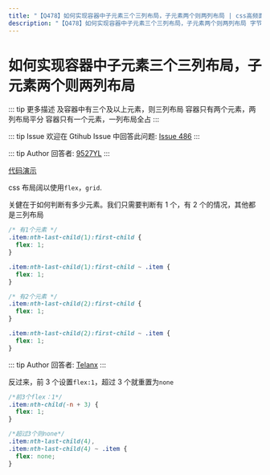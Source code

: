 ```yaml
---
title: "【Q478】如何实现容器中子元素三个三列布局，子元素两个则两列布局 | css高频面试题"
description: "【Q478】如何实现容器中子元素三个三列布局，子元素两个则两列布局 字节跳动面试题、阿里腾讯面试题、美团小米面试题。"
---
```


# 如何实现容器中子元素三个三列布局，子元素两个则两列布局

::: tip 更多描述
及容器中有三个及以上元素，则三列布局
容器只有两个元素，两列布局平分
容器只有一个元素，一列布局全占
:::

::: tip Issue
欢迎在 Gtihub Issue 中回答此问题: [Issue 486](https://github.com/shfshanyue/Daily-Question/issues/486)
:::

::: tip Author
回答者: [9527YL](https://github.com/9527YL)
:::

[代码演示](https://codepen.io/9527yl/pen/dyVyQJV)

css 布局阔以使用`flex`，`grid`.

关健在于如何判断有多少元素。我们只需要判断有 1 个，有 2 个的情况，其他都是三列布局

```css
/* 有1个元素 */
.item:nth-last-child(1):first-child {
  flex: 1;
}

.item:nth-last-child(1):first-child ~ .item {
  flex: 1;
}

/* 有2个元素 */
.item:nth-last-child(2):first-child {
  flex: 1;
}

.item:nth-last-child(2):first-child ~ .item {
  flex: 1;
}
```

::: tip Author
回答者: [Telanx](https://github.com/Telanx)
:::

反过来，前 3 个设置`flex:1`，超过 3 个就重置为`none`

```css
/*前3个flex：1*/
.item:nth-child(-n + 3) {
  flex: 1;
}

/*超过3个则none*/
.item:nth-last-child(4),
.item:nth-last-child(4) ~ .item {
  flex: none;
}
```
